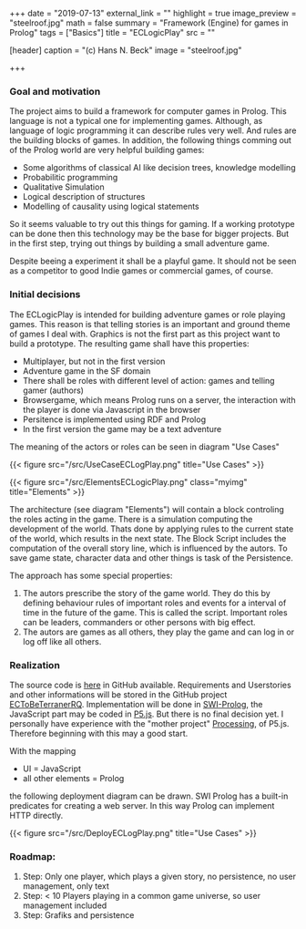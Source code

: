 +++
date = "2019-07-13"
external_link = ""
highlight = true
image_preview = "steelroof.jpg"
math = false
summary = "Framework (Engine) for games in Prolog"
tags = ["Basics"]
title = "ECLogicPlay"
src = ""

[header]
  caption = "(c) Hans N. Beck"
  image = "steelroof.jpg"

+++

### Goal and motivation

The project aims to build a framework for computer games in Prolog. This language is not a typical one for implementing games. Although, as language of logic programming it can describe rules very well. And rules are the building blocks of games. In addition, the following things comming out of the Prolog world are very helpful building games:

*  Some algorithms of classical AI like decision trees, knowledge modelling
*  Probabilitic programming
*  Qualitative Simulation
*  Logical description of structures
*  Modelling of causality using logical statements

So it seems valuable to try out this things for gaming. If a working prototype can be done then this technology may be the base for bigger projects. But in the first step, trying out things by building a small adventure game.

Despite beeing a experiment it shall be a playful game. It should not be seen as a competitor to good Indie games or commercial games, of course.

### Initial decisions

The ECLogicPlay is intended for building adventure games or role playing games. This reason is that telling stories is an important and ground theme of games I deal with. Graphics is not the first part as this project want to build a prototype. The resulting game shall have this properties:

*  Multiplayer, but not in the first version
*  Adventure game in the SF domain
*  There shall be roles with different level of action: games and telling gamer (authors)
*  Browsergame, which means Prolog runs on a server, the interaction with the player is done via Javascript in the browser
*  Persitence is implemented using RDF and Prolog
*  In the first version the game may be a text adventure

The meaning of the actors or roles can be seen in diagram "Use Cases"

{{< figure src="/src/UseCaseECLogPlay.png" title="Use Cases" >}}

{{< figure src="/src/ElementsECLogicPlay.png" class="myimg" title="Elements" >}}

The architecture (see diagram "Elements") will contain a block controling the roles acting in the game. There is a simulation computing the development of the world. Thats done by applying rules to the current state of the world, which results in the next state. The Block Script includes the computation of the overall story line, which is influenced by the autors. To save game state, character data and other things is task of the Persistence.

The approach has some special properties:

1.  The autors prescribe the story of the game world. They do this by defining behaviour rules of  important roles and events for a interval of time in the future of the game. This is called the script. Important roles can be leaders, commanders or other persons with big effect.
2.  The autors are games as all others, they play the game and can log in or log off like all others.


### Realization

The source code is [here](https://github.com/hnbeck/ECToBeTerraner.git) in GitHub available. Requirements and Userstories and other informations will be stored in the GitHub project [ECToBeTerranerRQ](https://github.com/hnbeck/ECToBeTerranerRQ). Implementation will be done  in [SWI-Prolog](http://www.swi-prolog.org), the JavaScript part may be coded in [P5.js](https://p5js.org/). But there is no final decision yet. I personally have experience with the "mother project" [Processing](http://www.processing.org), of P5.js. Therefore beginning with this may a good start.

With the mapping

*  UI =  JavaScript
*  all other elements =  Prolog

the following deployment diagram can be drawn. SWI Prolog has a built-in predicates for creating a web server. In this way Prolog can implement HTTP directly. 

{{< figure src="/src/DeployECLogPlay.png" title="Use Cases" >}}

### Roadmap:

1.  Step: Only one player, which plays a given story, no persistence, no user management, only text
2.  Step: < 10 Players playing in a common game universe, so user management included
3.  Step: Grafiks and persistence
